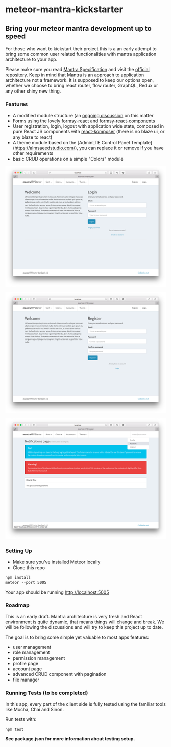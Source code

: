 
# meteor-mantra-kickstarter

## Bring your meteor mantra development up to speed

 For those who want to kickstart their project this is a an early attempt to bring some common user related functionalities with mantra application architecture to your app.

Please make sure you read [Mantra Specification](https://kadirahq.github.io/mantra/) and visit the [official repository](https://github.com/kadirahq/mantra). Keep in mind that Mantra is an approach to application architecture not a framework. It is supposed to keep our options open, whether we choose to bring react router, flow router, GraphQL, Redux or any other shiny new thing.

### Features

* A modified module structure (an [ongoing discussion](https://github.com/kadirahq/mantra/issues/3) on this matter
* Forms using the lovely [formsy-react](https://github.com/christianalfoni/formsy-react) and [formsy-react-components](https://github.com/twisty/formsy-react-components)
* User registration, login, logout with application wide state, composed in pure React JS components with [react-komposer](https://github.com/kadirahq/react-komposer) (there is no blaze ui, or any blaze to react)
* A theme module based on the [AdminLTE Control Panel Template] (https://almsaeedstudio.com/), you can replace it or remove if you have other requirements
* basic CRUD operations on a simple "Colors" module


![screen login](public/screens/screen-login.png)

![screen register](public/screens/screen-register.png)

![screen theme](public/screens/screen-theme.png)

### Setting Up

* Make sure you've installed Meteor locally
* Clone this repo

```
npm install
meteor --port 5005
```
Your app should be running [http://localhost:5005](http://localhost:5005)

### Roadmap

This is an early draft. Mantra architecture is very fresh and React environment is quite dynamic, that means things will change and break. We will be following the discussions and will try to keep this project up to date.

The goal is to bring some simple yet valuable to most apps features:

* user management
* role management
* permission management
* profile page
* account page
* advanced CRUD component with pagination
* file manager

### Running Tests (to be completed)

In this app, every part of the client side is fully tested using the familiar tools like Mocha, Chai and Sinon.

Run tests with:

```
npm test
```

**See package.json for more information about testing setup.**
